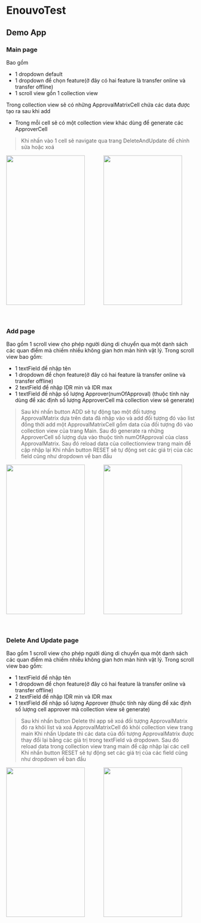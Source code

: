 # EnouvoTest
## Demo App

### Main page
Bao gồm 
- 1 dropdown default 
- 1 dropdown để chọn feature(ở đây có hai feature là transfer online và transfer offline)
- 1 scroll view gồn 1 collection view
 
Trong collection view sẽ có những ApprovalMatrixCell chứa các data được tạo ra sau khi add
- Trong mỗi cell sẽ có một collection view khác dùng để generate các ApproverCell
>Khi nhấn vào 1 cell sẽ navigate qua trang DeleteAndUpdate để chỉnh sửa hoặc xoá
<div>
<img src="https://github.com/give-it-your-best-shot/EnouvoTest/blob/main/Document/main_page.png" width="210" height="400" />
&emsp;&ensp;&emsp;&ensp;
<img src="https://github.com/give-it-your-best-shot/EnouvoTest/blob/main/Document/main_page2.png" width="210" height="400" />
<div/>
<br>
<br>

### Add page
Bao gồm 1 scroll view cho phép người dùng di chuyển qua một danh sách các quan điểm mà chiếm nhiều không gian hơn màn hình vật lý. Trong scroll view bao gồm:
- 1 textField để nhập tên
- 1 dropdown để chọn feature(ở đây có hai feature là transfer online và transfer offline)
- 2 textField để nhập IDR min và IDR max
- 1 textField để nhập số lượng Approver(numOfApproval) (thuộc tính này dùng để xác định số lượng ApproverCell mà collection view sẽ generate)
> Sau khi nhấn button ADD sẽ tự động tạo một đối tượng ApprovalMatrix dựa trên data đã nhập vào và add đối tượng đó vào list đồng thời add một ApprovalMatrixCell gồm data của đối tượng đó vào collection view của trang Main. Sau đó generate ra những ApproverCell số lượng dựa vào thuộc tính numOfApproval của class ApprovalMatrix. Sau đó reload data của collectionview trang main để cập nhập lại
> Khi nhấn button RESET sẽ tự động set các giá trị của các field cũng như dropdown về ban đầu
<div>
<img src="https://github.com/give-it-your-best-shot/EnouvoTest/blob/main/Document/add_page.png" width="210" height="400" />
&emsp;&ensp;&emsp;&ensp;
<img src="https://github.com/give-it-your-best-shot/EnouvoTest/blob/main/Document/add_page2.png" width="210" height="400" />
<div/>
<br>
<br>

### Delete And Update page
Bao gồm 1 scroll view cho phép người dùng di chuyển qua một danh sách các quan điểm mà chiếm nhiều không gian hơn màn hình vật lý. Trong scroll view bao gồm:
- 1 textField để nhập tên
- 1 dropdown để chọn feature(ở đây có hai feature là transfer online và transfer offline)
- 2 textField để nhập IDR min và IDR max
- 1 textField để nhập số lượng Approver (thuộc tính này dùng để xác định số lượng cell approver mà collection view sẽ generate)
> Sau khi nhấn button Delete thì app sẽ xoá đối tượng ApprovalMatrix đó ra khỏi list và xoá ApprovalMatrixCell đó khỏi collection view trang main
> Khi nhấn Update thì các data của đối tượng ApprovalMatrix được thay đổi lại bằng các giá trị trong textField và dropdown. Sau đó reload data trong collection view trang main để cập nhập lại các cell
> Khi nhấn button RESET sẽ tự động set các giá trị của các field cũng như dropdown về ban đầu
<div>
<img src="https://github.com/give-it-your-best-shot/EnouvoTest/blob/main/Document/delete_and_update_page.png" width="210" height="400" />
&emsp;&ensp;&emsp;&ensp;
<img src="https://github.com/give-it-your-best-shot/EnouvoTest/blob/main/Document/delete_and_update_page2.png" width="210" height="400" />
<div\>
<br>
<br>


